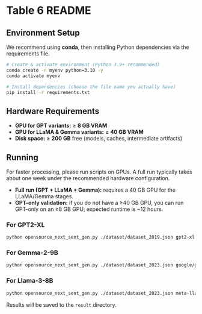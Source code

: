 # Table 6 README

## Environment Setup
We recommend using **conda**, then installing Python dependencies via the requirements file.

```bash
# Create & activate environment (Python 3.9+ recommended)
conda create -n myenv python=3.10 -y
conda activate myenv

# Install dependencies (choose the file name you actually have)
pip install -r requirements.txt
```

## Hardware Requirements
- **GPU for GPT variants:** ≥ **8 GB VRAM**
- **GPU for LLaMA & Gemma variants:** ≥ **40 GB VRAM**
- **Disk space:** ≥ **200 GB** free (models, caches, intermediate artifacts)

## Running
For faster processing, please run scripts on GPUs. A full run typically takes about one week under the recommended hardware configuration.

- **Full run (GPT + LLaMA + Gemma):** requires a 40 GB GPU for the LLaMA/Gemma stages.
- **GPT-only validation:** if you do not have a ≥40 GB GPU, you can run GPT-only on an ≥8 GB GPU; expected runtime is ~12 hours.



### For GPT2-XL
```bash
python opensource_next_sent_gen.py ./dataset/dataset_2019.json gpt2-xl ./result/result_gpt.json
```

### For Gemma-2-9B
```bash
python opensource_next_sent_gen.py ./dataset/dataset_2023.json google/gemma-2-9b YOUR_HF_TOKEN ./result/result_gemma.json
```

### For Llama-3-8B
```bash
python opensource_next_sent_gen.py ./dataset/dataset_2023.json meta-llama/Meta-Llama-3-8B YOUR_HF_TOKEN ./result/result_llama.json
```

Results will be saved to the `result` directory.

